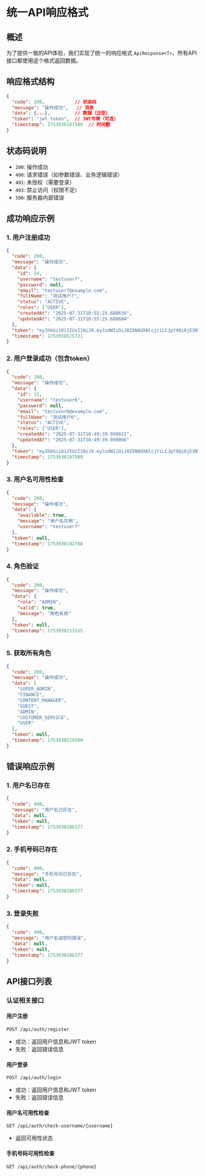 # 统一API响应格式

## 概述

为了提供一致的API体验，我们实现了统一的响应格式 `ApiResponse<T>`，所有API接口都使用这个格式返回数据。

## 响应格式结构

```json
{
  "code": 200,           // 状态码
  "message": "操作成功",   // 消息
  "data": {...},         // 数据（泛型）
  "token": "jwt_token",  // JWT令牌（可选）
  "timestamp": 1753930187589  // 时间戳
}
```

## 状态码说明

- `200`: 操作成功
- `400`: 请求错误（如参数错误、业务逻辑错误）
- `401`: 未授权（需要登录）
- `403`: 禁止访问（权限不足）
- `500`: 服务器内部错误

## 成功响应示例

### 1. 用户注册成功
```json
{
  "code": 200,
  "message": "操作成功",
  "data": {
    "id": 14,
    "username": "testuser7",
    "password": null,
    "email": "testuser7@example.com",
    "fullName": "测试用户7",
    "status": "ACTIVE",
    "roles": ["USER"],
    "createdAt": "2025-07-31T10:55:25.688639",
    "updatedAt": "2025-07-31T10:55:25.688684"
  },
  "token": "eyJhbGciOiJIUzI1NiJ9.eyJzdWIiOiJ0ZXN0dXNlcjciLCJpYXQiOjE3NTM5MzA1MjUsImV4cCI6MTc1NDAxNjkyNX0.q9CMOgxdT-TJp4gDBY9sVsCJZh07rwe_YXC7JBQLbOc",
  "timestamp": 1753930525721
}
```

### 2. 用户登录成功（包含token）
```json
{
  "code": 200,
  "message": "操作成功",
  "data": {
    "id": 12,
    "username": "testuser6",
    "password": null,
    "email": "testuser6@example.com",
    "fullName": "测试用户6",
    "status": "ACTIVE",
    "roles": ["USER"],
    "createdAt": "2025-07-31T10:49:39.999021",
    "updatedAt": "2025-07-31T10:49:39.999066"
  },
  "token": "eyJhbGciOiJIUzI1NiJ9.eyJzdWIiOiJ0ZXN0dXNlcjYiLCJpYXQiOjE3NTM5MzAxODcsImV4cCI6MTc1NDAxNjU4N30.7EXR0h_LsFKSmOblHJ85gNJjx-nujlwWyqmANBtmjxk",
  "timestamp": 1753930187589
}
```

### 3. 用户名可用性检查
```json
{
  "code": 200,
  "message": "操作成功",
  "data": {
    "available": true,
    "message": "用户名可用",
    "username": "testuser7"
  },
  "token": null,
  "timestamp": 1753930192788
}
```

### 4. 角色验证
```json
{
  "code": 200,
  "message": "操作成功",
  "data": {
    "role": "ADMIN",
    "valid": true,
    "message": "角色有效"
  },
  "token": null,
  "timestamp": 1753930213535
}
```

### 5. 获取所有角色
```json
{
  "code": 200,
  "message": "操作成功",
  "data": [
    "SUPER_ADMIN",
    "FINANCE",
    "CONTENT_MANAGER",
    "GUEST",
    "ADMIN",
    "CUSTOMER_SERVICE",
    "USER"
  ],
  "token": null,
  "timestamp": 1753930229209
}
```

## 错误响应示例

### 1. 用户名已存在
```json
{
  "code": 400,
  "message": "用户名已存在",
  "data": null,
  "token": null,
  "timestamp": 1753930206377
}
```

### 2. 手机号码已存在
```json
{
  "code": 400,
  "message": "手机号码已存在",
  "data": null,
  "token": null,
  "timestamp": 1753930206377
}
```

### 3. 登录失败
```json
{
  "code": 400,
  "message": "用户名或密码错误",
  "data": null,
  "token": null,
  "timestamp": 1753930206377
}
```

## API接口列表

### 认证相关接口

#### 用户注册
```
POST /api/auth/register
```
- 成功：返回用户信息和JWT token
- 失败：返回错误信息

#### 用户登录
```
POST /api/auth/login
```
- 成功：返回用户信息和JWT token
- 失败：返回错误信息

#### 用户名可用性检查
```
GET /api/auth/check-username/{username}
```
- 返回可用性状态

#### 手机号码可用性检查
```
GET /api/auth/check-phone/{phone}
```